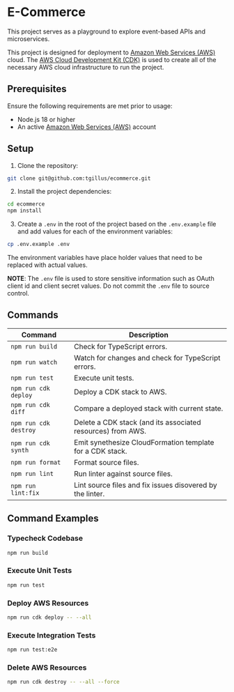 # E-Commerce

This project serves as a playground to explore event-based APIs and microservices.

This project is designed for deployment to [Amazon Web Services (AWS)](https://aws.amazon.com/) cloud. The [AWS Cloud Development Kit (CDK)](https://aws.amazon.com/cdk/) is used to create all of the necessary AWS cloud infrastructure to run the project.

## Prerequisites

Ensure the following requirements are met prior to usage:

- Node.js 18 or higher
- An active [Amazon Web Services (AWS)](https://aws.amazon.com/) account

## Setup

1. Clone the repository:

```sh
git clone git@github.com:tgillus/ecommerce.git
```

2. Install the project dependencies:

```sh
cd ecommerce
npm install
```

3. Create a `.env` in the root of the project based on the `.env.example` file and add values for each of the environment variables:

```sh
cp .env.example .env
```

The environment variables have place holder values that need to be replaced with actual values.

**NOTE**: The `.env` file is used to store sensitive information such as OAuth client id and client secret values. Do not commit the `.env` file to source control.

## Commands

| Command               | Description                                                 |
| --------------------- | ----------------------------------------------------------- |
| `npm run build`       | Check for TypeScript errors.                                |
| `npm run watch`       | Watch for changes and check for TypeScript errors.          |
| `npm run test`        | Execute unit tests.                                         |
| `npm run cdk deploy`  | Deploy a CDK stack to AWS.                                  |
| `npm run cdk diff`    | Compare a deployed stack with current state.                |
| `npm run cdk destroy` | Delete a CDK stack (and its associated resources) from AWS. |
| `npm run cdk synth`   | Emit synethesize CloudFormation template for a CDK stack.   |
| `npm run format`      | Format source files.                                        |
| `npm run lint`        | Run linter against source files.                            |
| `npm run lint:fix`    | Lint source files and fix issues disovered by the linter.   |

## Command Examples

### Typecheck Codebase

```sh
npm run build
```

### Execute Unit Tests

```sh
npm run test
```

### Deploy AWS Resources

```sh
npm run cdk deploy -- --all
```

### Execute Integration Tests

```sh
npm run test:e2e
```

### Delete AWS Resources

```sh
npm run cdk destroy -- --all --force
```
